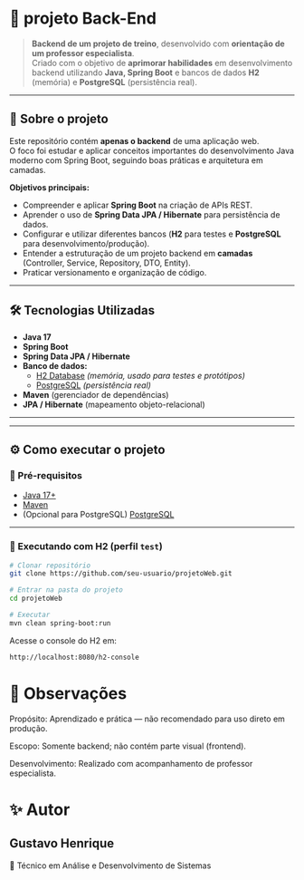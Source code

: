 # 🚀 projeto Back-End

> **Backend de um projeto de treino**, desenvolvido com **orientação de um professor especialista**.  
> Criado com o objetivo de **aprimorar habilidades** em desenvolvimento backend utilizando **Java, Spring Boot** e bancos de dados **H2** (memória) e **PostgreSQL** (persistência real).

---

## 📌 Sobre o projeto

Este repositório contém **apenas o backend** de uma aplicação web.  
O foco foi estudar e aplicar conceitos importantes do desenvolvimento Java moderno com Spring Boot, seguindo boas práticas e arquitetura em camadas.

**Objetivos principais:**
- Compreender e aplicar **Spring Boot** na criação de APIs REST.
- Aprender o uso de **Spring Data JPA / Hibernate** para persistência de dados.
- Configurar e utilizar diferentes bancos (**H2** para testes e **PostgreSQL** para desenvolvimento/produção).
- Entender a estruturação de um projeto backend em **camadas** (Controller, Service, Repository, DTO, Entity).
- Praticar versionamento e organização de código.

---

## 🛠️ Tecnologias Utilizadas

- **Java 17**
- **Spring Boot**
- **Spring Data JPA / Hibernate**
- **Banco de dados:**  
  - [H2 Database](https://www.h2database.com/) *(memória, usado para testes e protótipos)*  
  - [PostgreSQL](https://www.postgresql.org/) *(persistência real)*
- **Maven** (gerenciador de dependências)
- **JPA / Hibernate** (mapeamento objeto-relacional)

---


---

## ⚙️ Como executar o projeto

### 🔹 Pré-requisitos
- [Java 17+](https://adoptium.net/)
- [Maven](https://maven.apache.org/)
- (Opcional para PostgreSQL) [PostgreSQL](https://www.postgresql.org/)

---

### 🔹 Executando com H2 (perfil `test`)

```bash
# Clonar repositório
git clone https://github.com/seu-usuario/projetoWeb.git

# Entrar na pasta do projeto
cd projetoWeb

# Executar
mvn clean spring-boot:run
```
Acesse o console do H2 em:
```bash
http://localhost:8080/h2-console
```

# 📌 Observações

Propósito: Aprendizado e prática — não recomendado para uso direto em produção.

Escopo: Somente backend; não contém parte visual (frontend).

Desenvolvimento: Realizado com acompanhamento de professor especialista.


# ✨ Autor

## Gustavo Henrique
📌 Técnico em Análise e Desenvolvimento de Sistemas
